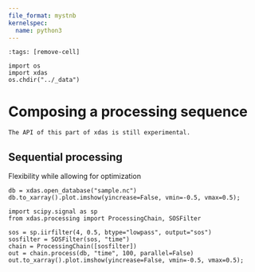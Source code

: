 ```yaml
---
file_format: mystnb
kernelspec:
  name: python3
---
```


```{code-cell}
:tags: [remove-cell]

import os
import xdas
os.chdir("../_data")
```

# Composing a processing sequence

```{warning}
The API of this part of xdas is still experimental.
```

## Sequential processing

Flexibility while allowing for optimization

```{code-cell} 
db = xdas.open_database("sample.nc")
db.to_xarray().plot.imshow(yincrease=False, vmin=-0.5, vmax=0.5);
```

```{code-cell} 
import scipy.signal as sp
from xdas.processing import ProcessingChain, SOSFilter

sos = sp.iirfilter(4, 0.5, btype="lowpass", output="sos")
sosfilter = SOSFilter(sos, "time")
chain = ProcessingChain([sosfilter])
out = chain.process(db, "time", 100, parallel=False)
out.to_xarray().plot.imshow(yincrease=False, vmin=-0.5, vmax=0.5);
```